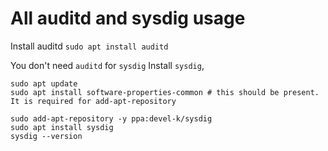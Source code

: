 # All auditd and sysdig usage
Install auditd `sudo apt install auditd`

You don't need `auditd` for `sysdig`
Install `sysdig`,
```
sudo apt update
sudo apt install software-properties-common # this should be present. It is required for add-apt-repository

sudo add-apt-repository -y ppa:devel-k/sysdig
sudo apt install sysdig
sysdig --version
```

